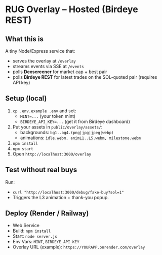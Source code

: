 # RUG Overlay – Hosted (Birdeye REST)

## What this is
A tiny Node/Express service that:
- serves the overlay at `/overlay`
- streams events via SSE at `/events`
- polls **Dexscreener** for market cap + best pair
- polls **Birdeye REST** for latest trades on the SOL-quoted pair (requires API key)

## Setup (local)
1) `cp .env.example .env` and set:
   - `MINT=...` (your token mint)
   - `BIRDEYE_API_KEY=...` (get it from Birdeye dashboard)
2) Put your assets in `public/overlay/assets/`:
   - backgrounds: `bg1..bg4.(png|jpg|jpeg|webp)`
   - animations: `idle.webm, animL1..L5.webm, milestone.webm`
3) `npm install`
4) `npm start`
5) Open `http://localhost:3000/overlay`

## Test without real buys
Run:
  - `curl "http://localhost:3000/debug/fake-buy?sol=1"`
  - Triggers the L3 animation + thank-you popup.

## Deploy (Render / Railway)
- Web Service
- Build: `npm install`
- Start: `node server.js`
- Env Vars: `MINT`, `BIRDEYE_API_KEY`
- Overlay URL (example): `https://YOURAPP.onrender.com/overlay`
